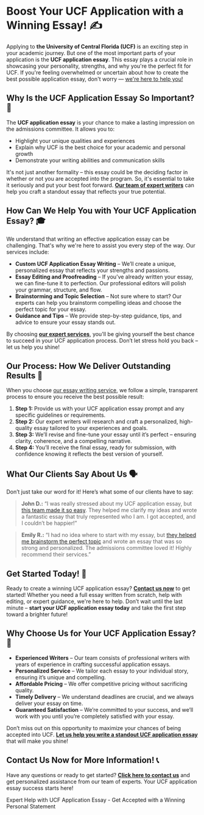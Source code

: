 <h1>Boost Your UCF Application with a Winning Essay! ✍️</h1>

<p>Applying to <strong>the University of Central Florida (UCF)</strong> is an exciting step in your academic journey. But one of the most important parts of your application is the <strong>UCF application essay</strong>. This essay plays a crucial role in showcasing your personality, strengths, and why you're the perfect fit for UCF. If you're feeling overwhelmed or uncertain about how to create the best possible application essay, don't worry — <a href="https://tinyurl.com/topessay?keyword=ucf+application+essay">we're here to help you!</a></p>

<h2>Why Is the UCF Application Essay So Important? 🤔</h2>

<p>The <strong>UCF application essay</strong> is your chance to make a lasting impression on the admissions committee. It allows you to:</p>
<ul>
  <li>Highlight your unique qualities and experiences</li>
  <li>Explain why UCF is the best choice for your academic and personal growth</li>
  <li>Demonstrate your writing abilities and communication skills</li>
</ul>

<p>It's not just another formality – this essay could be the deciding factor in whether or not you are accepted into the program. So, it's essential to take it seriously and put your best foot forward. <a href="https://tinyurl.com/topessay?keyword=ucf+application+essay"><strong>Our team of expert writers</strong></a> can help you craft a standout essay that reflects your true potential.</p>

<h2>How Can We Help You with Your UCF Application Essay? 🎓</h2>

<p>We understand that writing an effective application essay can be challenging. That's why we're here to assist you every step of the way. Our services include:</p>
<ul>
  <li><strong>Custom UCF Application Essay Writing</strong> – We’ll create a unique, personalized essay that reflects your strengths and passions.</li>
  <li><strong>Essay Editing and Proofreading</strong> – If you’ve already written your essay, we can fine-tune it to perfection. Our professional editors will polish your grammar, structure, and flow.</li>
  <li><strong>Brainstorming and Topic Selection</strong> – Not sure where to start? Our experts can help you brainstorm compelling ideas and choose the perfect topic for your essay.</li>
  <li><strong>Guidance and Tips</strong> – We provide step-by-step guidance, tips, and advice to ensure your essay stands out.</li>
</ul>

<p>By choosing <a href="https://tinyurl.com/topessay?keyword=ucf+application+essay"><strong>our expert services</strong></a>, you'll be giving yourself the best chance to succeed in your UCF application process. Don’t let stress hold you back – let us help you shine!</p>

<h2>Our Process: How We Deliver Outstanding Results 💯</h2>

<p>When you choose <a href="https://tinyurl.com/topessay?keyword=ucf+application+essay">our essay writing service</a>, we follow a simple, transparent process to ensure you receive the best possible result:</p>
<ol>
  <li><strong>Step 1:</strong> Provide us with your UCF application essay prompt and any specific guidelines or requirements.</li>
  <li><strong>Step 2:</strong> Our expert writers will research and craft a personalized, high-quality essay tailored to your experiences and goals.</li>
  <li><strong>Step 3:</strong> We’ll revise and fine-tune your essay until it’s perfect – ensuring clarity, coherence, and a compelling narrative.</li>
  <li><strong>Step 4:</strong> You’ll receive the final essay, ready for submission, with confidence knowing it reflects the best version of yourself.</li>
</ol>

<h2>What Our Clients Say About Us 🗣️</h2>

<p>Don’t just take our word for it! Here’s what some of our clients have to say:</p>

<blockquote>
  <p><strong>John D.:</strong> “I was really stressed about my UCF application essay, but <a href="https://tinyurl.com/topessay?keyword=ucf+application+essay">this team made it so easy</a>. They helped me clarify my ideas and wrote a fantastic essay that truly represented who I am. I got accepted, and I couldn’t be happier!”</p>
</blockquote>

<blockquote>
  <p><strong>Emily R.:</strong> “I had no idea where to start with my essay, but <a href="https://tinyurl.com/topessay?keyword=ucf+application+essay">they helped me brainstorm the perfect topic</a> and wrote an essay that was so strong and personalized. The admissions committee loved it! Highly recommend their services.”</p>
</blockquote>

<h2>Get Started Today! 🚀</h2>

<p>Ready to create a winning UCF application essay? <a href="https://tinyurl.com/topessay?keyword=ucf+application+essay"><strong>Contact us now</strong></a> to get started! Whether you need a full essay written from scratch, help with editing, or expert guidance, we're here to help. Don’t wait until the last minute – <strong>start your UCF application essay today</strong> and take the first step toward a brighter future!</p>

<h2>Why Choose Us for Your UCF Application Essay? 🌟</h2>

<ul>
  <li><strong>Experienced Writers</strong> – Our team consists of professional writers with years of experience in crafting successful application essays.</li>
  <li><strong>Personalized Service</strong> – We tailor each essay to your individual story, ensuring it’s unique and compelling.</li>
  <li><strong>Affordable Pricing</strong> – We offer competitive pricing without sacrificing quality.</li>
  <li><strong>Timely Delivery</strong> – We understand deadlines are crucial, and we always deliver your essay on time.</li>
  <li><strong>Guaranteed Satisfaction</strong> – We’re committed to your success, and we’ll work with you until you’re completely satisfied with your essay.</li>
</ul>

<p>Don’t miss out on this opportunity to maximize your chances of being accepted into UCF. <a href="https://tinyurl.com/topessay?keyword=ucf+application+essay"><strong>Let us help you write a standout UCF application essay</strong></a> that will make you shine!</p>

<h2>Contact Us Now for More Information! 📞</h2>

<p>Have any questions or ready to get started? <a href="https://tinyurl.com/topessay?keyword=ucf+application+essay"><strong>Click here to contact us</strong></a> and get personalized assistance from our team of experts. Your UCF application essay success starts here!</p>
Expert Help with UCF Application Essay - Get Accepted with a Winning Personal Statement
